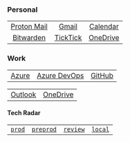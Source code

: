### Personal

|                                                                              |                                                                 |                                                                     |
| :--------------------------------------------------------------------------: | :-------------------------------------------------------------: | :-----------------------------------------------------------------: |
|       <a href="https://mail.proton.me" target="_blank">Proton Mail</a>       |  <a href="https://mail.google.com" target="\_blank">Gmail</a>   | <a href="https://calendar.google.com" target="\_blank">Calendar</a> |
| <a href="https://vault.bitwarden.com/#/login" target="\_blank">Bitwarden</a> | <a href="https://www.ticktick.com" target="_blank">TickTick</a> |  <a href="https://onedrive.live.com" target="\_blank">OneDrive</a>  |

### Work

|                                                                                     |                                                                             |                                                                           |
| ----------------------------------------------------------------------------------: | :-------------------------------------------------------------------------: | :------------------------------------------------------------------------ |
| <a href="https://portal.azure.com/#browse/resourcegroups" target="_blank">Azure</a> | <a href="https://dev.azure.com/AVEVA-VSTS" target="_blank">Azure DevOps</a> | <a href="https://github.com/enterprises/aveva" target="_blank">GitHub</a> |

|                                                                  |                                                                         |
| ---------------------------------------------------------------: | :---------------------------------------------------------------------- |
| <a href="https://outlook.office.com" target="_blank">Outlook</a> | <a href="https://aveva-my.sharepoint.com" target="\_blank">OneDrive</a> |

#### Tech Radar

|                                                                                         |                                                                                                               |                                                                                                             |                                                              |
| --------------------------------------------------------------------------------------: | :-----------------------------------------------------------------------------------------------------------: | :---------------------------------------------------------------------------------------------------------: | :----------------------------------------------------------- |
| <a href="https://ashy-water-00da7b803.5.azurestaticapps.net" target="_blank">`prod`</a> | <a href="https://ashy-water-00da7b803-preprod.westeurope.5.azurestaticapps.net" target="_blank">`preprod`</a> | <a href="https://ashy-water-00da7b803-review.westeurope.5.azurestaticapps.net" target="_blank">`review`</a> | <a href="http://localhost:3000/" target="_blank">`local`</a> |
